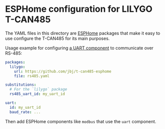 ESPHome configuration for LILYGO T-CAN485
=========================================

The YAML files in this directory are [ESPHome](https://esphome.io) packages that
make it easy to use configure the T-CAN485 for its main purposes.

Usage example for configuring [a UART
component](https://esphome.io/components/uart.html) to communicate over RS-485:

```yaml
packages:
  lilygo:
    url: https://github.com/jbj/t-can485-esphome
    file: rs485.yaml

substitutions:
  # For the `lilygo` package
  rs485_uart_id: my_uart_id

uart:
  id: my_uart_id
  baud_rate: ...
```

Then add ESPHome components like `modbus` that use the `uart` component.
